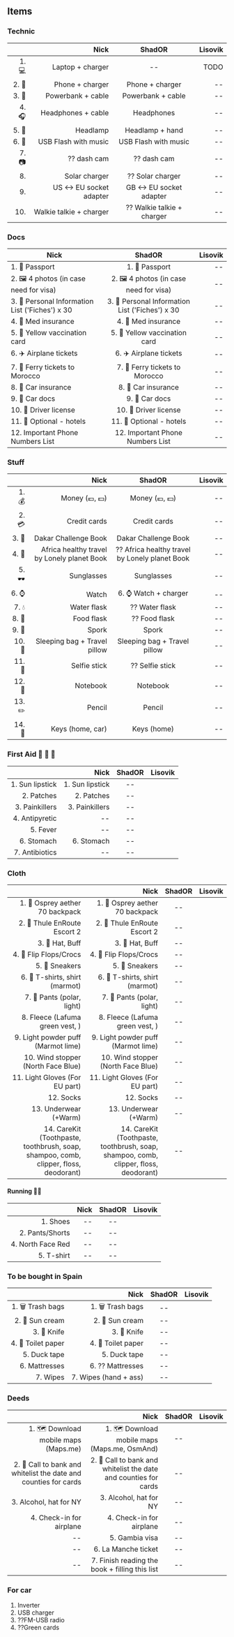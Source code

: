 ## Items
 ### Technic
 
|    | Nick        | ShadOR           | Lisovik  |
|---:| ----------: |:----------------:| --------:|
| 1. :computer: | Laptop + charger| -- | TODO |
| 2. :iphone: | Phone + charger| Phone + charger | -- |
| 3. :battery: | Powerbank + cable| Powerbank + cable | -- |
| 4. :headphones: | Headphones + cable| Headphones | -- |
| 5. :flashlight: | Headlamp| Headlamp + hand | -- |
| 6. :musical_score: | USB Flash with music| USB Flash with music | -- |
| 7. :camera: | ?? dash cam| ?? dash cam | -- |
| 8. | Solar charger| ?? Solar charger | -- |
| 9. | US <-> EU socket adapter| GB <-> EU socket adapter | -- |
| 10.| Walkie talkie + charger | ?? Walkie talkie + charger | -- |

### Docs
| Nick        | ShadOR           | Lisovik  |
| ------------- |:-------------:| -----:|
| 1. :passport_control: Passport | 1. :passport_control: Passport | -- |
| 2. :framed_picture: 4 photos (in case need for visa) | 2. :framed_picture: 4 photos (in case need for visa) | -- |
| 3. :ledger: Personal Information List ('Fiches') x 30 | 3. :ledger: Personal Information List ('Fiches') x 30 | -- |
| 4. :closed_book: Med insurance | 4. :closed_book: Med insurance | -- |
| 5. :notebook_with_decorative_cover: Yellow vaccination card | 5. :notebook_with_decorative_cover: Yellow vaccination card | -- |
| 6. :airplane: Airplane tickets | 6. :airplane: Airplane tickets | -- |
| 7. :ship: Ferry tickets to Morocco | 7. :ship: Ferry tickets to Morocco | -- |
| 8. :closed_book: Car insurance | 8. :closed_book: Car insurance | -- |
| 9. :closed_book: Car docs | 9. :closed_book: Car docs | -- |
| 10. :closed_book: Driver license | 10. :closed_book: Driver license | -- |
| 11. :hotel: Optional - hotels | 11. :hotel: Optional - hotels | -- |
| 12. Important Phone Numbers List | 12. Important Phone Numbers List | -- |



### Stuff
|    | Nick        | ShadOR           | Lisovik  |
|---:| ----------: |:----------------:| --------:|
| 1. :moneybag: | Money (:euro:, :dollar:) | Money (:euro:, :dollar:) | -- |
| 2. :credit_card: | Credit cards | Credit cards | -- |
| 3. :green_book: | Dakar Challenge Book | Dakar Challenge Book | -- |
| 4. :orange_book: | Africa healthy travel by Lonely planet Book | ?? Africa healthy travel by Lonely planet Book | -- |
| 5. :dark_sunglasses: | Sunglasses | Sunglasses | -- |
| 6. :watch: | Watch | 6. :watch: Watch + charger | -- |
| 7. :droplet: | Water flask | ?? Water flask | -- |
| 8. :green_salad: | Food flask | ?? Food flask | -- |
| 9. :fork_and_knife: | Spork | Spork | -- |
| 10. :sleeping_bed: | Sleeping bag + Travel pillow | Sleeping bag + Travel pillow | -- |
| 11. :selfie: | Selfie stick | ?? Selfie stick | -- |
| 12. :notebook: | Notebook | Notebook | -- |
| 13. :pencil2: | Pencil | Pencil | -- |
| 14. :key: | Keys (home, car) | Keys (home) | -- |

### First Aid :pill: :mushroom: :herb:
|    | Nick        | ShadOR           | Lisovik  |
|---:| ----------: |:----------------:| --------:|
| 1. Sun lipstick | 1. Sun lipstick | -- |
| 2. Patches | 2. Patches | -- |
| 3. Painkillers | 3. Painkillers | -- |
| 4. Antipyretic | -- | -- |
| 5. Fever | -- | -- |
| 6. Stomach | 6. Stomach | -- |
| 7. Antibiotics | -- | -- |

### Cloth
|    | Nick        | ShadOR           | Lisovik  |
|---:| ----------: |:----------------:| --------:|
| 1. :baggage_claim: Osprey aether 70 backpack | 1. :baggage_claim: Osprey aether 70 backpack | -- |
| 2. :baggage_claim: Thule EnRoute Escort 2 | 2. :baggage_claim: Thule EnRoute Escort 2 | -- |
| 3. :tophat: Hat, Buff | 3. :tophat: Hat, Buff | -- |
| 4. :footprints: Flip Flops/Crocs | 4. :footprints: Flip Flops/Crocs | -- |
| 5. :athletic_shoe: Sneakers | 5. :athletic_shoe: Sneakers | -- |
| 6. :shirt: T-shirts, shirt (marmot) | 6. :shirt: T-shirts, shirt (marmot) | -- |
| 7. :jeans: Pants (polar, light) | 7. :jeans: Pants (polar, light) | -- |
| 8. Fleece (Lafuma green vest, ) | 8. Fleece (Lafuma green vest, ) | -- |
| 9. Light powder puff (Marmot lime) | 9. Light powder puff (Marmot lime) | -- |
| 10. Wind stopper (North Face Blue) | 10. Wind stopper (North Face Blue) | -- |
| 11. Light Gloves (For EU part) | 11. Light Gloves (For EU part) | -- |
| 12. Socks | 12. Socks | -- |
| 13. Underwear (+Warm) | 13. Underwear (+Warm) | -- |
| 14. CareKit (Toothpaste, toothbrush, soap, shampoo, comb, clipper, floss, deodorant) | 14. CareKit (Toothpaste, toothbrush, soap, shampoo, comb, clipper, floss, deodorant) | -- |

#### Running  :running_man:
|    | Nick        | ShadOR           | Lisovik  |
|---:| ----------: |:----------------:| --------:|
| 1. Shoes | -- | -- |
| 2. Pants/Shorts | -- | -- |
| 4. North Face Red | -- | -- |
| 5. T-shirt | -- | -- |

### To be bought in Spain
|    | Nick        | ShadOR           | Lisovik  |
|---:| ----------: |:----------------:| --------:|
| 1. :wastebasket: Trash bags | 1. :wastebasket: Trash bags | -- |
| 2. :sunrise: Sun cream | 2. :sunrise: Sun cream | -- |
| 3. :hocho: Knife | 3. :hocho: Knife | -- |
| 4. :toilet: Toilet paper | 4. :toilet: Toilet paper | -- |
| 5. Duck tape | 5. Duck tape | -- |
| 6. Mattresses | 6. ?? Mattresses | -- |
| 7. Wipes | 7. Wipes (hand + ass) | -- |

### Deeds
|    | Nick        | ShadOR           | Lisovik  |
|---:| ----------: |:----------------:| --------:|
| 1. :world_map: Download mobile maps (Maps.me) | 1. :world_map: Download mobile maps (Maps.me, OsmAnd) | -- |
| 2. :bank: Call to bank and whitelist the date and counties for cards | 2. :bank: Call to bank and whitelist the date and counties for cards | -- |
| 3. Alcohol, hat for NY | 3. Alcohol, hat for NY | -- |
| 4. Check-in for airplane | 4. Check-in for airplane | -- |
| -- | 5. Gambia visa | -- |
| -- | 6. La Manche ticket | -- |
| -- | 7. Finish reading the book + filling this list | -- |

### For car
1. Inverter
2. USB charger
3. ??FM-USB radio
4. ??Green cards
